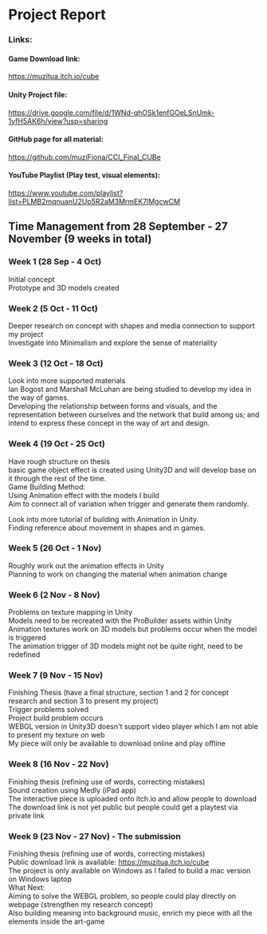 # Project Report

### Links: 
#### Game Download link: 
https://muzitua.itch.io/cube
#### Unity Project file:
https://drive.google.com/file/d/1WNd-qhOSk1enfGOeLSnUmk-1yfH5AK6h/view?usp=sharing 
#### GitHub page for all material: 
https://github.com/muziFiona/CCI_Final_CUBe
#### YouTube Playlist (Play test, visual elements):
https://www.youtube.com/playlist?list=PLMB2mqnuanU2Up5R2aM3MrmEK7lMgcwCM 


## Time Management from 28 September - 27 November (9 weeks in total)

### Week 1 (28 Sep - 4 Oct)
Initial concept
<br> Prototype and 3D models created

### Week 2 (5 Oct - 11 Oct)
Deeper research on concept with shapes and media connection to support my project
<br> Investigate into Minimalism and explore the sense of materiality

### Week 3 (12 Oct - 18 Oct)
Look into more supported materials
<br> Ian Bogost and Marshall McLuhan are being studied to develop my idea in the way of games.
<br> Developing the relationship between forms and visuals, and the representation between ourselves and the network that build among us; and intend to express these concept in the way of art and design.

### Week 4 (19 Oct - 25 Oct)
Have rough structure on thesis
<br> basic game object effect is created using Unity3D and will develop base on it through the rest of the time.
<br> Game Building Method:
<br> Using Animation effect with the models I build
<br> Aim to connect all of variation when trigger and generate them randomly.

Look into more tutorial of building with Animation in Unity.
<br> Finding reference about movement in shapes and in games.

### Week 5 (26 Oct - 1 Nov)
Roughly work out the animation effects in Unity
<br> Planning to work on changing the material when animation change

### Week 6 (2 Nov - 8 Nov)
Problems on texture mapping in Unity
<br> Models need to be recreated with the ProBuilder assets within Unity
<br> Animation textures work on 3D models but problems occur when the model is triggered
<br> The animation trigger of 3D models might not be quite right, need to be redefined

### Week 7 (9 Nov - 15 Nov)
Finishing Thesis (have a final structure, section 1 and 2 for concept research and section 3 to present my project)
<br> Trigger problems solved
<br> Project build problem occurs
<br> WEBGL version in Unity3D doesn't support video player which I am not able to present my texture on web
<br> My piece will only be available to download online and play offline

### Week 8 (16 Nov - 22 Nov)
Finishing thesis (refining use of words, correcting mistakes)
<br> Sound creation using Medly (iPad app)
<br> The interactive piece is uploaded onto itch.io and allow people to download
<br> The download link is not yet public but people could get a playtest via private link

### Week 9 (23 Nov - 27 Nov) - The submission
Finishing thesis (refining use of words, correcting mistakes)
<br> Public download link is available: https://muzitua.itch.io/cube
<br> The project is only available on Windows as I failed to build a mac version on Windows laptop
<br> What Next:
<br> Aiming to solve the WEBGL problem, so people could play directly on webpage (strengthen my research concept)
<br> Also building meaning into background music, enrich my piece with all the elements inside the art-game

